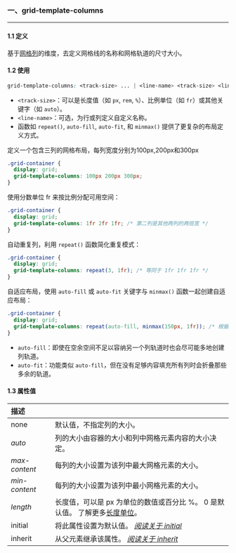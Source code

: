 ### 一、grid-template-columns

---

#### 1.1 定义

基于[网格列](https://developer.mozilla.org/zh-CN/docs/Glossary/Grid_Column)的维度，去定义网格线的名称和网格轨道的尺寸大小。

#### 1.2 使用

```css
grid-template-columns: <track-size> ... | <line-name> <track-size> <line-name> ... | repeat() | auto-fill | auto-fit | minmax();
```

- `<track-size>`：可以是长度值（如 `px`, `rem`, `%`）、比例单位（如 `fr`）或其他关键字（如 `auto`）。
- `<line-name>`：可选，为行或列定义自定义名称。
- 函数如 `repeat()`, `auto-fill`, `auto-fit`, 和 `minmax()` 提供了更复杂的布局定义方式。

定义一个包含三列的网格布局，每列宽度分别为100px,200px和300px

```css
.grid-container {
  display: grid;
  grid-template-columns: 100px 200px 300px;
}
```

使用分数单位 fr 来按比例分配可用空间：

```css
.grid-container {
  display: grid;
  grid-template-columns: 1fr 2fr 1fr; /* 第二列是其他两列的两倍宽 */
}
```

自动重复列，利用 `repeat()` 函数简化重复模式：

```css
.grid-container {
  display: grid;
  grid-template-columns: repeat(3, 1fr); /* 等同于 1fr 1fr 1fr */
}
```

自适应布局，使用 `auto-fill` 或 `auto-fit` 关键字与 `minmax()` 函数一起创建自适应布局：

```css
.grid-container {
  display: grid;
  grid-template-columns: repeat(auto-fill, minmax(150px, 1fr)); /* 根据容器宽度自动填充最小150px最大1fr的列 */
}
```

- `auto-fill`：即使在空余空间不足以容纳另一个列轨道时也会尽可能多地创建列轨道。
- `auto-fit`：功能类似 `auto-fill`，但在没有足够内容填充所有列时会折叠那些多余的轨道。

#### 1.3 属性值

| 描述          |                                                              |
| :------------ | ------------------------------------------------------------ |
| none          | 默认值，不指定列的大小。                                     |
| *auto*        | 列的大小由容器的大小和列中网格元素内容的大小决定。           |
| *max-content* | 每列的大小设置为该列中最大网格元素的大小。                   |
| *min-content* | 每列的大小设置为该列中最小网格元素的大小。                   |
| *length*      | 长度值，可以是 px 为单位的数值或百分比 %。 0 是默认值。 了解更多[长度单位](https://www.runoob.com/cssref/css-units.html)。 |
| initial       | 将此属性设置为默认值。 *[阅读关于 initial](https://www.runoob.com/cssref/css-initial.html)* |
| inherit       | 从父元素继承该属性。 *[阅读关于 inherit](https://www.runoob.com/cssref/css-inherit.html)* |